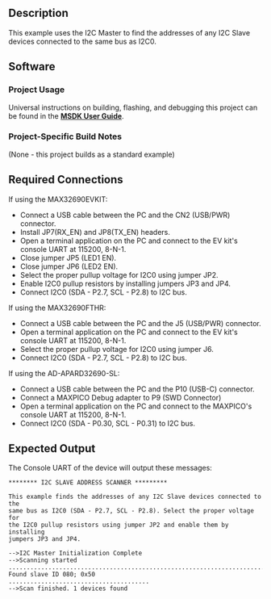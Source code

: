 ## Description
This example uses the I2C Master to find the addresses of any I2C Slave devices connected to the same bus as I2C0.

## Software

### Project Usage

Universal instructions on building, flashing, and debugging this project can be found in the **[MSDK User Guide](https://analogdevicesinc.github.io/msdk/USERGUIDE/)**.

### Project-Specific Build Notes

(None - this project builds as a standard example)

## Required Connections

If using the MAX32690EVKIT:
-   Connect a USB cable between the PC and the CN2 (USB/PWR) connector.
-   Install JP7(RX_EN) and JP8(TX_EN) headers.
-   Open a terminal application on the PC and connect to the EV kit's console UART at 115200, 8-N-1.
-   Close jumper JP5 (LED1 EN).
-   Close jumper JP6 (LED2 EN).
-   Select the proper pullup voltage for I2C0 using jumper JP2.
-   Enable I2C0 pullup resistors by installing jumpers JP3 and JP4.
-   Connect I2C0 (SDA - P2.7, SCL - P2.8) to I2C bus.

If using the MAX32690FTHR:
-   Connect a USB cable between the PC and the J5 (USB/PWR) connector.
-   Open a terminal application on the PC and connect to the EV kit's console UART at 115200, 8-N-1.
-   Select the proper pullup voltage for I2C0 using jumper J6.
-   Connect I2C0 (SDA - P2.7, SCL - P2.8) to I2C bus.

If using the AD-APARD32690-SL:
-   Connect a USB cable between the PC and the P10 (USB-C) connector.
-   Connect a MAXPICO Debug adapter to P9 (SWD Connector)
-   Open a terminal application on the PC and connect to the MAXPICO's console UART at 115200, 8-N-1.
-   Connect I2C0 (SDA - P0.30, SCL - P0.31) to I2C bus.


## Expected Output

The Console UART of the device will output these messages:

```
******** I2C SLAVE ADDRESS SCANNER *********

This example finds the addresses of any I2C Slave devices connected to the
same bus as I2C0 (SDA - P2.7, SCL - P2.8). Select the proper voltage for
the I2C0 pullup resistors using jumper JP2 and enable them by installing
jumpers JP3 and JP4.

-->I2C Master Initialization Complete
-->Scanning started
.........................................................................
Found slave ID 080; 0x50
.......................................
-->Scan finished. 1 devices found
```
